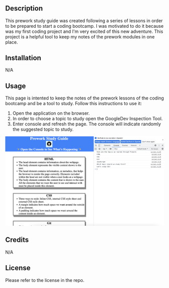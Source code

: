 # <Prework Study Guide for Coding Bootcamp>

## Description

This prework study guide was created following a series of lessons in order to be prepared to start a coding bootcamp. I was motivated to do it because was my first coding project and I'm very excited of this new adventure. This project is a helpful tool to keep my notes of the prework modules in one place. 

## Installation

N/A

## Usage

This page is intented to keep the notes of the prework lessons of the coding bootcamp and be a tool to study. Follow this instructions to use it: 
1. Open the application on the browser. 
2. In order to choose a topic to study open the GoogleDev Inspection Tool.
3. Enter console and refresh the page. The console will indicate randomly the suggested topic to study. 

![alt text](assets/captura1.png)


## Credits

N/A

## License
Please refer to the license in the repo.




